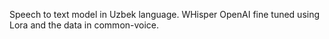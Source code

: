 Speech to text model in Uzbek language. WHisper OpenAI fine tuned using Lora and the data in common-voice. 
